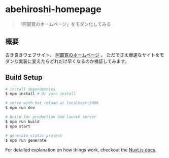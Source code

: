 # abehiroshi-homepage

> 「阿部寛のホームページ」をモダン化してみる

## 概要

古き良きウェブサイト、 [阿部寛のホームページ](http://abehiroshi.la.coocan.jp/) 。
ただでさえ爆速なサイトをモダンな実装に変えたらどれだけ早くなるのか検証してみます。


## Build Setup

``` bash
# install dependencies
$ npm install # Or yarn install

# serve with hot reload at localhost:3000
$ npm run dev

# build for production and launch server
$ npm run build
$ npm start

# generate static project
$ npm run generate
```

For detailed explanation on how things work, checkout the [Nuxt.js docs](https://github.com/nuxt/nuxt.js).
